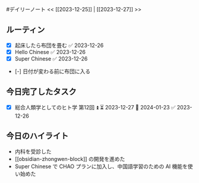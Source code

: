 #デイリーノート
<< [[2023-12-25]] | [[2023-12-27]] >>
## ルーティン
- [x] 起床したら布団を畳む ✅ 2023-12-26
- [x] Hello Chinese ✅ 2023-12-26
- [x] Super Chinese ✅ 2023-12-26
- [-] 日付が変わる前に布団に入る
## 今日完了したタスク
- [x] 総合人類学としてのヒト学 第12回 ⏫ ⏳ 2023-12-27 📅 2024-01-23 ✅ 2023-12-26
## 今日のハイライト
- 内科を受診した
- [[obsidian-zhongwen-block]] の開発を進めた
- Super Chinese で CHAO プランに加入し、中国語学習のための AI 機能を使い始めた

